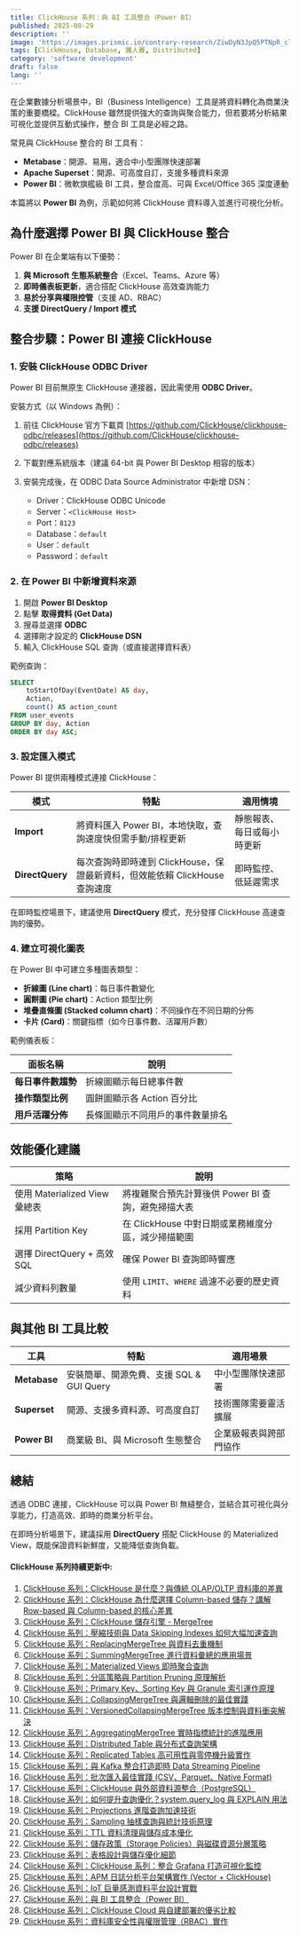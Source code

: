 ```yaml
---
title: ClickHouse 系列：與 BI 工具整合（Power BI）
published: 2025-08-29
description: ''
image: 'https://images.prismic.io/contrary-research/ZiwDyN3JpQ5PTNpR_clickhousecover.png?auto=format,compress'
tags: [ClickHouse, Database, 鐵人賽, Distributed]
category: 'software development'
draft: false 
lang: ''
---
```


在企業數據分析場景中，BI（Business Intelligence）工具是將資料轉化為商業決策的重要橋樑。ClickHouse 雖然提供強大的查詢與聚合能力，但若要將分析結果可視化並提供互動式操作，整合 BI 工具是必經之路。

常見與 ClickHouse 整合的 BI 工具有：

* **Metabase**：開源、易用，適合中小型團隊快速部署
* **Apache Superset**：開源、可高度自訂，支援多種資料來源
* **Power BI**：微軟旗艦級 BI 工具，整合度高、可與 Excel/Office 365 深度連動

本篇將以 **Power BI** 為例，示範如何將 ClickHouse 資料導入並進行可視化分析。

## 為什麼選擇 Power BI 與 ClickHouse 整合

Power BI 在企業端有以下優勢：

1. **與 Microsoft 生態系統整合**（Excel、Teams、Azure 等）
2. **即時儀表板更新**，適合搭配 ClickHouse 高效查詢能力
3. **易於分享與權限控管**（支援 AD、RBAC）
4. **支援 DirectQuery / Import 模式**

## 整合步驟：Power BI 連接 ClickHouse

### 1. 安裝 ClickHouse ODBC Driver

Power BI 目前無原生 ClickHouse 連接器，因此需使用 **ODBC Driver**。

安裝方式（以 Windows 為例）：

1. 前往 ClickHouse 官方下載頁
   [https://github.com/ClickHouse/clickhouse-odbc/releases](https://github.com/ClickHouse/clickhouse-odbc/releases)
2. 下載對應系統版本（建議 64-bit 與 Power BI Desktop 相容的版本）
3. 安裝完成後，在 ODBC Data Source Administrator 中新增 DSN：

   * Driver：ClickHouse ODBC Unicode
   * Server：`<ClickHouse Host>`
   * Port：`8123`
   * Database：`default`
   * User：`default`
   * Password：`default`

### 2. 在 Power BI 中新增資料來源

1. 開啟 **Power BI Desktop**
2. 點擊 **取得資料 (Get Data)**
3. 搜尋並選擇 **ODBC**
4. 選擇剛才設定的 **ClickHouse DSN**
5. 輸入 ClickHouse SQL 查詢（或直接選擇資料表）

範例查詢：

```sql
SELECT
    toStartOfDay(EventDate) AS day,
    Action,
    count() AS action_count
FROM user_events
GROUP BY day, Action
ORDER BY day ASC;
```

### 3. 設定匯入模式

Power BI 提供兩種模式連接 ClickHouse：

| 模式              | 特點                                                | 適用情境          |
| --------------- | ------------------------------------------------- | ------------- |
| **Import**      | 將資料匯入 Power BI，本地快取，查詢速度快但需手動/排程更新                | 靜態報表、每日或每小時更新 |
| **DirectQuery** | 每次查詢時即時連到 ClickHouse，保證最新資料，但效能依賴 ClickHouse 查詢速度 | 即時監控、低延遲需求    |

在即時監控場景下，建議使用 **DirectQuery** 模式，充分發揮 ClickHouse 高速查詢的優勢。

### 4. 建立可視化圖表

在 Power BI 中可建立多種圖表類型：

* **折線圖 (Line chart)**：每日事件數變化
* **圓餅圖 (Pie chart)**：Action 類型比例
* **堆疊直條圖 (Stacked column chart)**：不同操作在不同日期的分佈
* **卡片 (Card)**：關鍵指標（如今日事件數、活躍用戶數）

範例儀表板：

| 面板名稱        | 說明                |
| ----------- | ----------------- |
| **每日事件數趨勢** | 折線圖顯示每日總事件數       |
| **操作類型比例**  | 圓餅圖顯示各 Action 百分比 |
| **用戶活躍分佈**  | 長條圖顯示不同用戶的事件數量排名  |

## 效能優化建議

| 策略                       | 說明                              |
| ------------------------ | ------------------------------- |
| 使用 Materialized View 彙總表 | 將複雜聚合預先計算後供 Power BI 查詢，避免掃描大表  |
| 採用 Partition Key         | 在 ClickHouse 中對日期或業務維度分區，減少掃描範圍 |
| 選擇 DirectQuery + 高效 SQL  | 確保 Power BI 查詢即時響應              |
| 減少資料列數量                  | 使用 `LIMIT`、`WHERE` 過濾不必要的歷史資料   |

## 與其他 BI 工具比較

| 工具           | 特點                           | 適用場景        |
| ------------ | ---------------------------- | ----------- |
| **Metabase** | 安裝簡單、開源免費、支援 SQL & GUI Query | 中小型團隊快速部署   |
| **Superset** | 開源、支援多資料源、可高度自訂              | 技術團隊需要靈活擴展  |
| **Power BI** | 商業級 BI、與 Microsoft 生態整合      | 企業級報表與跨部門協作 |

## 總結

透過 ODBC 連接，ClickHouse 可以與 Power BI 無縫整合，並結合其可視化與分享能力，打造高效、即時的商業分析平台。

在即時分析場景下，建議採用 **DirectQuery** 搭配 ClickHouse 的 Materialized View，既能保證資料新鮮度，又能降低查詢負載。

#### ClickHouse 系列持續更新中:

1. [ClickHouse 系列：ClickHouse 是什麼？與傳統 OLAP/OLTP 資料庫的差異](https://blog.vicwen.app/posts/what-is-clickhouse/)
2. [ClickHouse 系列：ClickHouse 為什麼選擇 Column-based 儲存？講解 Row-based 與 Column-based 的核心差異](https://blog.vicwen.app/posts/clickhouse-column-row-based-storage/)
3. [ClickHouse 系列：ClickHouse 儲存引擎 - MergeTree](https://blog.vicwen.app/posts/clickhouse-mergetree-engine)
4. [ClickHouse 系列：壓縮技術與 Data Skipping Indexes 如何大幅加速查詢](https://blog.vicwen.app/posts/clickhouse-compression-skipping-index/)
5. [ClickHouse 系列：ReplacingMergeTree 與資料去重機制](https://blog.vicwen.app/posts/clickhouse-replacingmergetree-deduplication/)
6. [ClickHouse 系列：SummingMergeTree 進行資料彙總的應用場景](https://blog.vicwen.app/posts/clickhouse-summingmergetree-aggregation/)
7. [ClickHouse 系列：Materialized Views 即時聚合查詢](https://blog.vicwen.app/posts/clickhouse-materialized-view/)
8. [ClickHouse 系列：分區策略與 Partition Pruning 原理解析](https://blog.vicwen.app/posts/clickhouse-partition-pruning/)
9. [ClickHouse 系列：Primary Key、Sorting Key 與 Granule 索引運作原理](https://blog.vicwen.app/posts/clickhouse-primary-sorting-key/)
10. [ClickHouse 系列：CollapsingMergeTree 與邏輯刪除的最佳實踐](https://blog.vicwen.app/posts/clickhouse-collapsingmergetree/)
11. [ClickHouse 系列：VersionedCollapsingMergeTree 版本控制與資料衝突解決](https://blog.vicwen.app/posts/clickhouse-versioned-collapsingmergetree/)
12. [ClickHouse 系列：AggregatingMergeTree 實時指標統計的進階應用](https://blog.vicwen.app/posts/clickhouse-aggregatingmergetree/)
13. [ClickHouse 系列：Distributed Table 與分布式查詢架構](https://blog.vicwen.app/posts/clickhouse-distributed-table-architecture/)
14. [ClickHouse 系列：Replicated Tables 高可用性與零停機升級實作](https://blog.vicwen.app/posts/clickhouse-replication-failover/)
15. [ClickHouse 系列：與 Kafka 整合打造即時 Data Streaming Pipeline](https://blog.vicwen.app/posts/clickhouse-kafka-data-streaming-pipeline/)
16. [ClickHouse 系列：批次匯入最佳實踐 (CSV、Parquet、Native Format)](https://blog.vicwen.app/posts/clickhouse-batch-import/)
17. [ClickHouse 系列：ClickHouse 與外部資料源整合（PostgreSQL）](https://blog.vicwen.app/posts/clickhouse-external-data-integration/)
18. [ClickHouse 系列：如何提升查詢優化？system.query_log 與 EXPLAIN 用法](https://blog.vicwen.app/posts/clickhouse-query-log-explain/)
19. [ClickHouse 系列：Projections 進階查詢加速技術](https://blog.vicwen.app/posts/clickhouse-projections-optimization/)
20. [ClickHouse 系列：Sampling 抽樣查詢與統計技術原理](https://blog.vicwen.app/posts/clickhouse-sampling-statistics/)
21. [ClickHouse 系列：TTL 資料清理與儲存成本優化](https://blog.vicwen.app/posts/clickhouse-ttl-storage-management/)
22. [ClickHouse 系列：儲存政策（Storage Policies）與磁碟資源分層策略](https://blog.vicwen.app/posts/clickhouse-storage-policies/)
23. [ClickHouse 系列：表格設計與儲存優化細節](https://blog.vicwen.app/posts/clickhouse-schemas-storage-improvement/)
24. [ClickHouse 系列：ClickHouse 系列：整合 Grafana 打造可視化監控](https://blog.vicwen.app/posts/clickhouse-grafana-dashboard/) 
25. [ClickHouse 系列：APM 日誌分析平台架構實作 (Vector + ClickHouse)](https://blog.vicwen.app/posts/clickhouse-apm-log-analytics/)
26. [ClickHouse 系列：IoT 巨量感測資料平台設計實戰](https://blog.vicwen.app/posts/clickhouse-iot-analytics/)
27. [ClickHouse 系列：與 BI 工具整合（Power BI）](https://blog.vicwen.app/posts/clickhouse-bi-integration/)
28. [ClickHouse 系列：ClickHouse Cloud 與自建部署的優劣比較](https://blog.vicwen.app/posts/clickhouse-cloud-vs-self-host/)
29. [ClickHouse 系列：資料庫安全性與權限管理（RBAC）實作](https://blog.vicwen.app/posts/clickhouse-security-rbac/)

